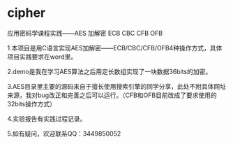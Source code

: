 # cipher
应用密码学课程实践——AES 加解密 ECB CBC CFB OFB

1.本项目是用C语言实现AES加解密——ECB/CBC/CFB/OFB4种操作方式，具体项目实践要求在word里。

2.demo是我在学习AES算法之后用定长数组实现了一块数据36bits的加密。

3.AES目录里主要的源码来自于擅长使用搜索引擎的同学分享，此处不附具体网址来源，我对bug改正和完善之后可以运行。（CFB和OFB目前改成了要求使用的32bits操作方式）

4.实验报告有实践过程记录。

5.如有疑问，欢迎联系QQ：3449850052

